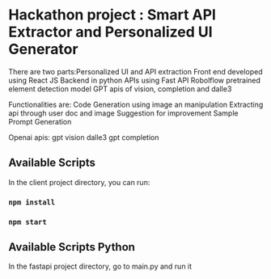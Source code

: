 # Hackathon project : Smart API Extractor and Personalized UI Generator
There are two parts:Personalized UI and API extraction
Front end developed using React JS
Backend in python
APIs using Fast API
Robolflow pretrained element detection model
GPT apis of vision, completion and dalle3

Functionalities are:
Code Generation using image an manipulation
Extracting api through user doc and image
Suggestion for improvement
Sample Prompt Generation


Openai apis:
gpt vision
dalle3
gpt completion

## Available Scripts

In the client project directory, you can run:
### `npm install`
### `npm start`


## Available Scripts Python

In the fastapi project directory, go to main.py and run it
